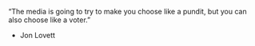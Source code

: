 “The media is going to try to make you choose like a pundit, but you can also choose like a voter.”
- Jon Lovett 